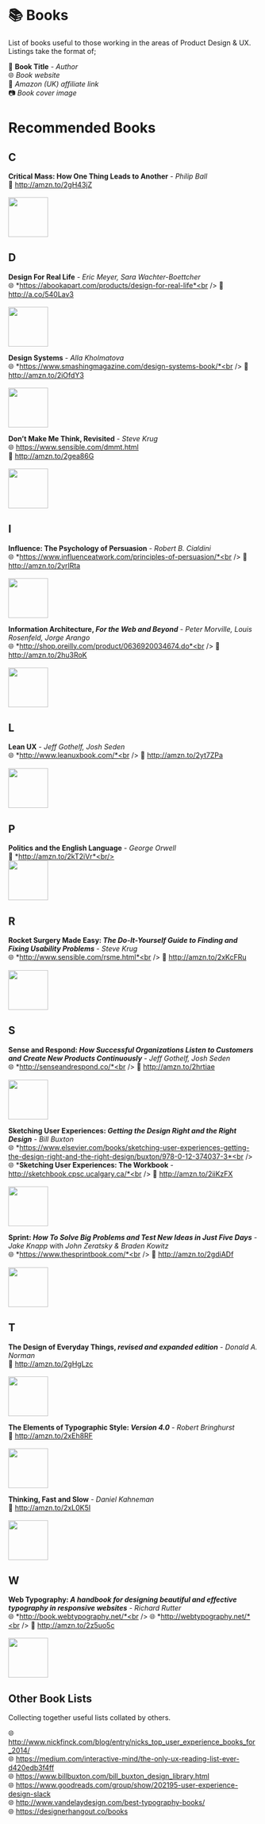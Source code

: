 # 📚 Books
List of books useful to those working in the areas of Product Design &amp; UX. Listings take the format of;

📘 **Book Title** - *Author*<br />
🌐 *Book website*<br />
🛒 *Amazon (UK) affiliate link*<br />
📷 *Book cover image*

# Recommended Books

## C

**Critical Mass: How One Thing Leads to Another** - *Philip Ball*<br />
🛒 http://amzn.to/2gH43jZ<br /><br />
<img src="https://images-na.ssl-images-amazon.com/images/I/51TZ62CYAVL._SX324_BO1,204,203,200_.jpg" width="80px" />

## D

**Design For Real Life** - *Eric Meyer, Sara Wachter-Boettcher*<br />
🌐 *https://abookapart.com/products/design-for-real-life*<br />
🛒 http://a.co/540Lav3<br /><br />
<img src="https://images-na.ssl-images-amazon.com/images/I/412my%2Buw80L._SX269_BO1,204,203,200_.jpg" width="80px" />

**Design Systems** - *Alla Kholmatova*<br />
🌐 *https://www.smashingmagazine.com/design-systems-book/*<br />
🛒 http://amzn.to/2iOfdY3<br /><br />
<img src="https://images-eu.ssl-images-amazon.com/images/I/51hI9AArXHL.jpg" width="80px" />

**Don’t Make Me Think, Revisited** - *Steve Krug*<br />
🌐 https://www.sensible.com/dmmt.html<br />
🛒 http://amzn.to/2gea86G<br /><br />
<img src="https://images-na.ssl-images-amazon.com/images/I/51pnouuPO5L._SX387_BO1,204,203,200_.jpg" width="80px" />

## I

**Influence: The Psychology of Persuasion** - *Robert B. Cialdini*<br />
🌐 *https://www.influenceatwork.com/principles-of-persuasion/*<br />
🛒 http://amzn.to/2yrlRta<br /><br />
<img src="https://images-na.ssl-images-amazon.com/images/I/512-B-1yXuL._SX331_BO1,204,203,200_.jpg" width="80px" />

**Information Architecture, *For the Web and Beyond*** - *Peter Morville, Louis Rosenfeld, Jorge Arango*<br />
🌐 *http://shop.oreilly.com/product/0636920034674.do*<br />
🛒 http://amzn.to/2hu3RoK<br /><br />
<img src="https://images-na.ssl-images-amazon.com/images/I/51gpnrSXHHL._SX331_BO1,204,203,200_.jpg" width="80px" />

## L

**Lean UX** - *Jeff Gothelf, Josh Seden*<br />
🌐 *http://www.leanuxbook.com/*<br />
🛒 http://amzn.to/2yt7ZPa<br /><br />
<img src="https://images-na.ssl-images-amazon.com/images/I/51dyM%2BAnExL._SX331_BO1,204,203,200_.jpg" width="80px" />

## P

**Politics and the English Language** - *George Orwell*<br />
🛒 *http://amzn.to/2kT2iVr*<br/><br/>
<img src="https://images-na.ssl-images-amazon.com/images/I/418Xj79ENkL._SX305_BO1,204,203,200_.jpg" width="80px" />

## R

**Rocket Surgery Made Easy: *The Do-It-Yourself Guide to Finding and Fixing Usability Problems*** - *Steve Krug*<br />
🌐 *http://www.sensible.com/rsme.html*<br />
🛒 http://amzn.to/2xKcFRu<br /><br />
<img src="https://images-na.ssl-images-amazon.com/images/I/51uKs9Nat8L._SX388_BO1,204,203,200_.jpg" width="80px" />

## S

**Sense and Respond: *How Successful Organizations Listen to Customers and Create New Products Continuously*** - *Jeff Gothelf, Josh Seden*<br />
🌐 *http://senseandrespond.co/*<br />
🛒 http://amzn.to/2hrtiae<br /><br />
<img src="https://images-na.ssl-images-amazon.com/images/I/41OzwGTzDQL._SX330_BO1,204,203,200_.jpg" width="80px" />

**Sketching User Experiences: *Getting the Design Right and the Right Design*** - *Bill Buxton*<br />
🌐 *https://www.elsevier.com/books/sketching-user-experiences-getting-the-design-right-and-the-right-design/buxton/978-0-12-374037-3*<br />
🌐 ***Sketching User Experiences: The Workbook** - http://sketchbook.cpsc.ucalgary.ca/*<br />
🛒 http://amzn.to/2iiKzFX<br /><br />
<img src="https://images-na.ssl-images-amazon.com/images/I/51LSeBeFVoL._SX402_BO1,204,203,200_.jpg" width="80px" />

**Sprint: *How To Solve Big Problems and Test New Ideas in Just Five Days*** - *Jake Knapp* with *John Zeratsky & Braden Kowitz*<br />
🌐 *https://www.thesprintbook.com/*<br />
🛒 http://amzn.to/2gdiADf<br /><br />
<img src="https://images-na.ssl-images-amazon.com/images/I/51mdmpvISkL._SX324_BO1,204,203,200_.jpg" width="80px" />

## T

**The Design of Everyday Things, *revised and expanded edition*** - *Donald A. Norman*<br />
🛒 http://amzn.to/2gHgLzc<br /><br />
<img src="https://images-na.ssl-images-amazon.com/images/I/41qRRoovEWL._SX331_BO1,204,203,200_.jpg" width="80px" />

**The Elements of Typographic Style: *Version 4.0*** - *Robert Bringhurst*<br />
🛒 http://amzn.to/2xEh8RF<br /><br />
<img src="https://images-na.ssl-images-amazon.com/images/I/41aX0fEkNwL._SX291_BO1,204,203,200_.jpg" width="80px" />

**Thinking, Fast and Slow** - *Daniel Kahneman*<br />
🛒 http://amzn.to/2xL0K5I<br /><br />
<img src="https://images-na.ssl-images-amazon.com/images/I/41AcgakeG-L._SX335_BO1,204,203,200_.jpg" width="80px" />

## W

**Web Typography: *A handbook for designing beautiful and effective typography in responsive websites*** - *Richard Rutter*<br />
🌐 *http://book.webtypography.net/*<br />
🌐 *http://webtypography.net/*<br />
🛒 http://amzn.to/2z5uo5c<br /><br />
<img src="https://images-na.ssl-images-amazon.com/images/I/31nEPQoCQ2L._SX355_BO1,204,203,200_.jpg" width="80px" />

## Other Book Lists
Collecting together useful lists collated by others.

🌐 http://www.nickfinck.com/blog/entry/nicks_top_user_experience_books_for_2014/<br />
🌐 https://medium.com/interactive-mind/the-only-ux-reading-list-ever-d420edb3f4ff<br />
🌐 https://www.billbuxton.com/bill_buxton_design_library.html<br />
🌐 https://www.goodreads.com/group/show/202195-user-experience-design-slack<br />
🌐 http://www.vandelaydesign.com/best-typography-books/<br />
🌐 https://designerhangout.co/books
